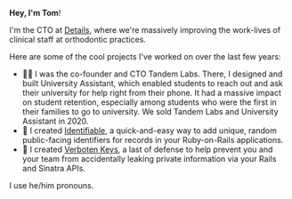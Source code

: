 **Hey, I'm Tom**!

I'm the CTO at [Details](https://orthodonticdetails.com), where we're massively improving the work-lives of clinical staff at orthodontic practices.

Here are some of the cool projects I've worked on over the last few years:
- 👩‍🎓 I was the co-founder and CTO Tandem Labs. There, I designed and built University Assistant, which enabled students to reach out and ask their university for help right from their phone. It had a massive impact on student retention, especially among students who were the first in their families to go to university. We sold Tandem Labs and University Assistant in 2020.
- 💾 I created [Identifiable](https://github.com/tpritc/identifiable), a quick-and-easy way to add unique, random public-facing identifiers for records in your Ruby-on-Rails applications.
- 🔑 I created [Verboten Keys](https://github.com/tpritc/verboten_keys), a last of defense to help prevent you and your team from accidentally leaking private information via your Rails and Sinatra APIs.

I use he/him pronouns.

